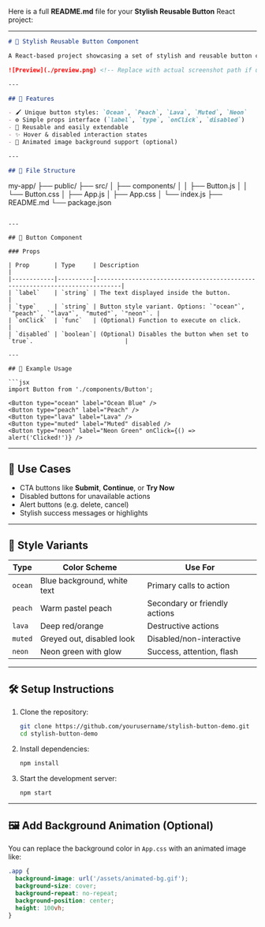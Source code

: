Here is a full **README.md** file for your **Stylish Reusable Button** React project:

---

```markdown
# 🌟 Stylish Reusable Button Component

A React-based project showcasing a set of stylish and reusable button components with unique themes, vibrant colors, and clean interaction states — all implemented **without TailwindCSS**.

![Preview](./preview.png) <!-- Replace with actual screenshot path if uploading to GitHub -->

---

## 🚀 Features

- 🖌️ Unique button styles: `Ocean`, `Peach`, `Lava`, `Muted`, `Neon`
- ⚙️ Simple props interface (`label`, `type`, `onClick`, `disabled`)
- 🔁 Reusable and easily extendable
- ✨ Hover & disabled interaction states
- 🎨 Animated image background support (optional)

---

## 📁 File Structure

```

my-app/
├── public/
├── src/
│   ├── components/
│   │   ├── Button.js
│   │   └── Button.css
│   ├── App.js
│   ├── App.css
│   └── index.js
├── README.md
└── package.json

````

---

## 🧩 Button Component

### Props

| Prop       | Type     | Description                                                                 |
|------------|----------|-----------------------------------------------------------------------------|
| `label`    | `string` | The text displayed inside the button.                                       |
| `type`     | `string` | Button style variant. Options: `"ocean"`, `"peach"`, `"lava"`, `"muted"`, `"neon"`. |
| `onClick`  | `func`   | (Optional) Function to execute on click.                                    |
| `disabled` | `boolean`| (Optional) Disables the button when set to `true`.                          |

---

## 🧪 Example Usage

```jsx
import Button from './components/Button';

<Button type="ocean" label="Ocean Blue" />
<Button type="peach" label="Peach" />
<Button type="lava" label="Lava" />
<Button type="muted" label="Muted" disabled />
<Button type="neon" label="Neon Green" onClick={() => alert('Clicked!')} />
````

---

## 🎯 Use Cases

* CTA buttons like **Submit**, **Continue**, or **Try Now**
* Disabled buttons for unavailable actions
* Alert buttons (e.g. delete, cancel)
* Stylish success messages or highlights

---

## 🎨 Style Variants

| Type    | Color Scheme                | Use For                       |
| ------- | --------------------------- | ----------------------------- |
| `ocean` | Blue background, white text | Primary calls to action       |
| `peach` | Warm pastel peach           | Secondary or friendly actions |
| `lava`  | Deep red/orange             | Destructive actions           |
| `muted` | Greyed out, disabled look   | Disabled/non-interactive      |
| `neon`  | Neon green with glow        | Success, attention, flash     |

---

## 🛠️ Setup Instructions

1. Clone the repository:

   ```bash
   git clone https://github.com/yourusername/stylish-button-demo.git
   cd stylish-button-demo
   ```

2. Install dependencies:

   ```bash
   npm install
   ```

3. Start the development server:

   ```bash
   npm start
   ```

---

## 🖼️ Add Background Animation (Optional)

You can replace the background color in `App.css` with an animated image like:

```css
.app {
  background-image: url('/assets/animated-bg.gif');
  background-size: cover;
  background-repeat: no-repeat;
  background-position: center;
  height: 100vh;
}


